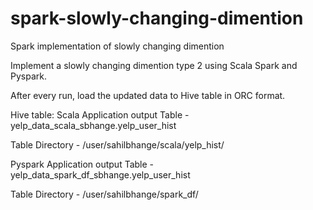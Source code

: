 # spark-slowly-changing-dimention
Spark implementation of slowly changing dimention

Implement a slowly changing dimention type 2 using Scala Spark and Pyspark.

After every run, load the updated data to Hive table in ORC format.

Hive table:
Scala Application output Table   - yelp_data_scala_sbhange.yelp_user_hist

Table Directory                  - /user/sahilbhange/scala/yelp_hist/

Pyspark Application output Table - yelp_data_spark_df_sbhange.yelp_user_hist

Table Directory                  - /user/sahilbhange/spark_df/
